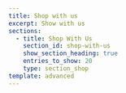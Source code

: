 ```yaml
---
title: Shop with us
excerpt: Show with us
sections:
  - title: Shop With Us
    section_id: shop-with-us
    show_section_heading: true
    entries_to_show: 20
    type: section_shop
template: advanced
---
```

